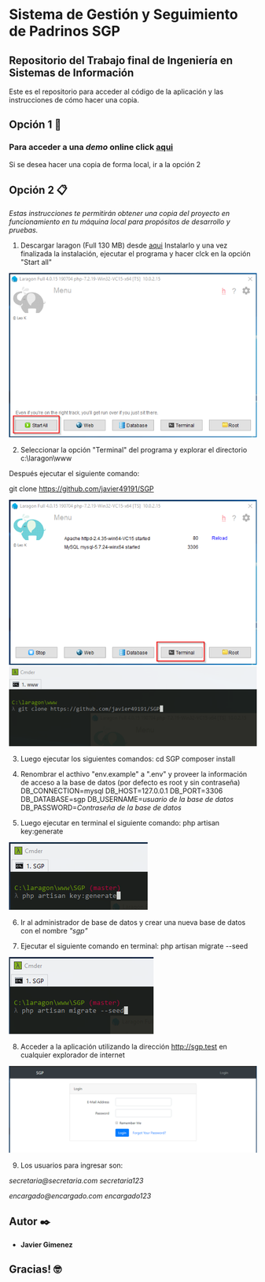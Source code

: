 # Sistema de Gestión y Seguimiento de Padrinos SGP
## Repositorio del Trabajo final de Ingeniería en Sistemas de Información

Este es el repositorio para acceder al código de la aplicación y las instrucciones de cómo hacer una copia.

## Opción 1 🚀

### Para acceder a una *demo* online click [aqui](https://tfgsgp.000webhostapp.com/ "aqui")

Si se desea hacer una copia de forma local, ir a la opción 2


## Opción 2 📋

_Estas instrucciones te permitirán obtener una copia del proyecto en funcionamiento en tu máquina local para propósitos de desarrollo y pruebas._

1. Descargar laragon (Full 130 MB) desde [aqui](https://laragon.org/download/ "aqui")
Instalarlo y una vez finalizada la instalación, ejecutar el programa y hacer clck en la opción "Start all"

![Con titulo](images/start_all.png "Start all")

2. Seleccionar la opción "Terminal" del programa y explorar el directorio c:\laragon\www

Después ejecutar el siguiente comando:

git clone https://github.com/javier49191/SGP

![Con titulo](images/terminal.png "Terminal")
![Con titulo](images/git_clone.png "Git clone")

3. Luego ejecutar los siguientes comandos:
cd SGP
composer install

4. Renombrar el acthivo "env.example" a ".env" y proveer la información de acceso a la base de datos (por defecto es root y sin contraseña)
DB_CONNECTION=mysql
DB_HOST=127.0.0.1
DB_PORT=3306
DB_DATABASE=sgp
DB_USERNAME=_usuario de la base de datos_
DB_PASSWORD=_Contraseña de la base de datos_

5. Luego ejecutar en terminal el siguiente comando:
php artisan key:generate

![Con titulo](images/key_generate.png "Key Genenrate")

6. Ir al administrador de base de datos y crear una nueva base de datos con el nombre *"sgp"*

7. Ejecutar el siguiente comando en terminal:
php artisan migrate --seed

![Con titulo](images/db_seed.png "Database")

8. Acceder a la aplicación utilizando la dirección http://sgp.test en cualquier explorador de internet

![Con titulo](images/login.png "Login")

9. Los usuarios para ingresar son:

_secretaria@secretaria.com_
_secretaria123_

_encargado@encargado.com_
_encargado123_


## Autor ✒️

* **Javier Gimenez**

## Gracias! 🤓


